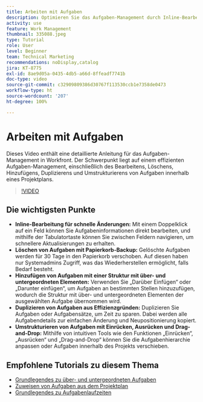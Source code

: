 ```yaml
---
title: Arbeiten mit Aufgaben
description: Optimieren Sie das Aufgaben-Management durch Inline-Bearbeitung, Papierkorb-Backups für gelöschte Aufgaben, das Hinzufügen von Strukturen mit über- und untergeordneten Elementen, Aufgabenduplizierung und intuitive Tools für die Umstrukturierung, z. B. Drag-and-Drop in Workfront.
activity: use
feature: Work Management
thumbnail: 335088.jpeg
type: Tutorial
role: User
level: Beginner
team: Technical Marketing
recommendations: noDisplay,catalog
jira: KT-8775
exl-id: 8ae9d05a-0435-4db5-a66d-8ffeadf7741b
doc-type: video
source-git-commit: c32909809386d30767f113530ccb1e7358de0473
workflow-type: ht
source-wordcount: '207'
ht-degree: 100%

---
```


# Arbeiten mit Aufgaben

Dieses Video enthält eine detaillierte Anleitung für das Aufgaben-Management in Workfront. Der Schwerpunkt liegt auf einem effizienten Aufgaben-Management, einschließlich des Bearbeitens, Löschens, Hinzufügens, Duplizierens und Umstrukturierens von Aufgaben innerhalb eines Projektplans.

>[!VIDEO](https://video.tv.adobe.com/v/3448565/?quality=12&learn=on&enablevpops&captions=ger)

## Die wichtigsten Punkte

* **Inline-Bearbeitung für schnelle Änderungen:** Mit einem Doppelklick auf ein Feld können Sie Aufgabeninformationen direkt bearbeiten, und mithilfe der Tabulatortaste können Sie zwischen Feldern navigieren, um schnellere Aktualisierungen zu erhalten. 
* **Löschen von Aufgaben mit Papierkorb-Backup:** Gelöschte Aufgaben werden für 30 Tage in den Papierkorb verschoben. Auf diesen haben nur Systemadmins Zugriff, was das Wiederherstellen ermöglicht, falls Bedarf besteht. 
* **Hinzufügen von Aufgaben mit einer Struktur mit über- und untergeordneten Elementen:** Verwenden Sie „Darüber Einfügen“ oder „Darunter einfügen“, um Aufgaben an bestimmten Stellen hinzuzufügen, wodurch die Struktur mit über- und untergeordneten Elementen der ausgewählten Aufgabe übernommen wird. 
* **Duplizieren von Aufgaben aus Effizienzgründen:** Duplizieren Sie Aufgaben oder Aufgabensätze, um Zeit zu sparen. Dabei werden alle Aufgabendetails zur einfachen Änderung und Neupositionierung kopiert. 
* **Umstrukturieren von Aufgaben mit Einrücken, Ausrücken und Drag-and-Drop:** Mithilfe von intuitiven Tools wie den Funktionen „Einrücken“, „Ausrücken“ und „Drag-and-Drop“ können Sie die Aufgabenhierarchie anpassen oder Aufgaben innerhalb des Projekts verschieben. 

## Empfohlene Tutorials zu diesem Thema

* [Grundlegendes zu über- und untergeordneten Aufgaben](/help/manage-work/tasks/understand-parent-child-tasks.md)
* [Zuweisen von Aufgaben aus dem Projektplan](/help/manage-work/tasks/assign-tasks-from-the-project-plan.md)
* [Grundlegendes zu Aufgabenlaufzeiten](/help/manage-work/tasks/understand-task-durations.md)

